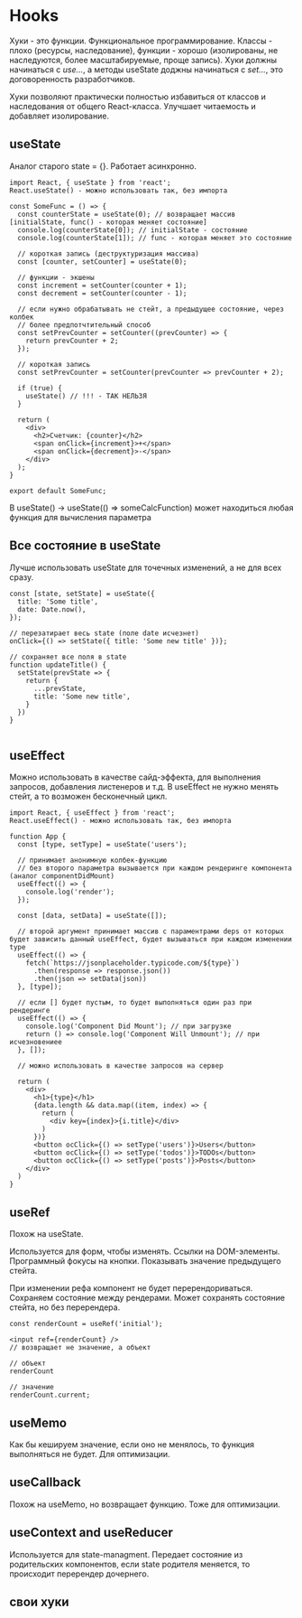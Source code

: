 # Hooks

Хуки - это функции. Функциональное программирование. Классы - плохо (ресурсы, наследование), функции - хорошо (изолированы, не наследуются, более масштабируемые, проще запись). Хуки должны начинаться с *use...*, a методы useState доджны начинаться с *set...*, это договоренность разработчиков. 

Хуки позволяют практически полностью избавиться от классов и наследования от общего React-класса. Улучшает читаемость и добавляет изолирование.

## useState

Аналог старого state = {}. Работает асинхронно.

```tsx
import React, { useState } from 'react';
React.useState() - можно использовать так, без импорта

const SomeFunc = () => {
  const counterState = useState(0); // возвращает массив [initialState, func() - которая меняет состояние]
  console.log(counterState[0]); // initialState - состояние
  console.log(counterState[1]); // func - которая меняет это состояние

  // короткая запись (деструктуризация массива)
  const [counter, setCounter] = useState(0);

  // функции - экшены
  const increment = setCounter(counter + 1);
  const decrement = setCounter(counter - 1);

  // если нужно обрабатывать не стейт, а предыдущее состояние, через колбек
  // более предпотчтительный способ
  const setPrevCounter = setCounter((prevCounter) => {
    return prevCounter + 2;
  });

  // короткая запись
  const setPrevCounter = setCounter(prevCounter => prevCounter + 2);

  if (true) {
    useState() // !!! - ТАК НЕЛЬЗЯ
  }

  return (
    <div>
      <h2>Счетчик: {counter}</h2>
      <span onClick={increment}>+</span>
      <span onClick={decrement}>-</span>
    </div>
  );
}

export default SomeFunc;
```

В useState() -> useState(() => someCalcFunction) может находиться любая функция для вычисления параметра


## Все состояние в useState

Лучше использовать useState для точечных изменений, а не для всех сразу.

```tsx
const [state, setState] = useState({
  title: 'Some title',
  date: Date.now(),
});

// перезатирает весь state (поле date исчезнет)
onClick={() => setState({ title: 'Some new title' })};

// сохраняет все поля в state
function updateTitle() {
  setState(prevState => {
    return {
      ...prevState,
      title: 'Some new title',
    }
  })
}


```

## useEffect

Можно использовать в качестве сайд-эффекта, для выполнения запросов, добавления листенеров и т.д. В useEffect не нужно менять стейт, а то возможен бесконечный цикл.

```tsx
import React, { useEffect } from 'react';
React.useEffect() - можно использовать так, без импорта

function App {
  const [type, setType] = useState('users');

  // принимает анонимную колбек-функцию
  // без второго параметра вызывается при каждом рендеринге компонента (аналог componentDidMount)
  useEffect(() => {
    console.log('render');
  });

  const [data, setData] = useState([]);

  // второй аргумент принимает массив с параментрами deps от которых будет зависить данный useEffect, будет вызываться при каждом изменении type
  useEffect(() => {
    fetch(`https://jsonplaceholder.typicode.com/${type}`)
      .then(response => response.json())
      .then(json => setData(json))
  }, [type]);

  // если [] будет пустым, то будет выполняться один раз при рендеринге
  useEffect(() => {
    console.log('Component Did Mount'); // при загрузке
    return () => console.log('Component Will Unmount'); // при исчезновениее
  }, []);

  // можно использовать в качестве запросов на сервер

  return (
    <div>
      <h1>{type}</h1>
      {data.length && data.map((item, index) => {
        return (
          <div key={index}>{i.title}</div>
        )
      })}
      <button ocClick={() => setType('users')}>Users</button>
      <button ocClick={() => setType('todos')}>TODOs</button>
      <button ocClick={() => setType('posts')}>Posts</button>
    </div>
  )
}
```

## useRef
Похож на useState. 

Используется для форм, чтобы изменять. Ссылки на DOM-элементы. Программный фокусы на кнопки. Показывать значение предыдущего стейта.

При изменении рефа компонент не будет перерендориваться. Сохраняем состояние между рендерами. Может сохранять состояние стейта, но без перерендера.

```tsx
const renderCount = useRef('initial');

<input ref={renderCount} />
// возвращает не значение, а объект

// объект
renderCount

// значение
renderCount.current;
```

## useMemo

Как бы кешируем значение, если оно не менялось, то функция выполняться не будет. Для оптимизации.

## useCallback

Похож на useMemo, но возвращает функцию. Тоже для оптимизации.

## useContext and useReducer

Используется для state-managment. Передает состояние из родительских компонентов, если state родителя меняется, то происходит перерендер дочернего.

## свои хуки

